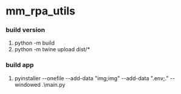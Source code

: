 # mm_rpa_utils

### build version

1. python -m build
2. python -m twine upload dist/*


### build app
1. pyinstaller --onefile --add-data "img;img" --add-data ".env;." --windowed .\main.py